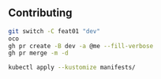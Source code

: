 ## Contributing

```bash
git switch -C feat01 "dev"
oco
gh pr create -B dev -a @me --fill-verbose
gh pr merge -m -d
```

```bash
kubectl apply --kustomize manifests/
```

